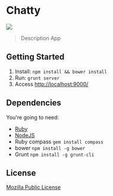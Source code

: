 # Chatty

![](http://f.cl.ly/items/273M3o3B0b0b2j2I390g/974514_653004384752140_117700686_n.jpg)

> Description App

## Getting Started

1. Install: `npm install && bower install`
2. Run: `grunt server`
3. Access [http://localhost:9000/](http://localhost:9000/)

## Dependencies

You're going to need:

- [Ruby](https://www.ruby-lang.org/pt/downloads/) 
- [NodeJS](http://nodejs.org/download/)
- Ruby compass `gem install compass`
- bower `npm install -g bower`
- Grunt `npm install -g grunt-cli`

<!-- ## History -->
<!-- Check [Release](https://github.com/zenorocha/generator-firefox-os/releases/) list. -->

## License

[Mozilla Public License](https://www.mozilla.org/MPL/)
